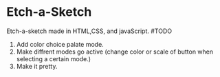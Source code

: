 # Etch-a-Sketch
Etch-a-sketch made in HTML,CSS, and javaScript.
#TODO
1. Add color choice palate mode.
2. Make diffrent modes go active (change color or scale of button when selecting a certain mode.)
3. Make it pretty.
